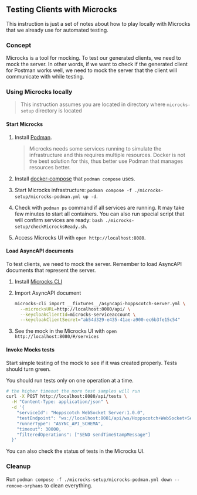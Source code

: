 ## Testing Clients with Microcks

This instruction is just a set of notes about how to play locally with Microcks that we already use for automated testing.

### Concept

Microcks is a tool for mocking. To test our generated clients, we need to mock the server. In other words, if we want to check if the generated client for Postman works well, we need to mock the server that the client will communicate with while testing.

### Using Microcks locally

> This instruction assumes you are located in directory where `microcks-setup` directory is located

#### Start Microcks

1. Install [Podman](https://podman.io/docs/installation). 
    > Microcks needs some services running to simulate the infrastructure and this requires multiple resources. Docker is not the best solution for this, thus better use Podman that manages resources better.

1. Install [docker-compose](https://docs.docker.com/compose/install/) that `podman compose` uses.

1. Start Microcks infrastructure: `podman compose -f ./microcks-setup/microcks-podman.yml up -d`.

1. Check with `podman ps` command if all services are running. It may take few minutes to start all containers. You can also run special script that will confirm services are ready: `bash ./microcks-setup/checkMicrocksReady.sh`.

1. Access Microcks UI with `open http://localhost:8080`.

#### Load AsyncAPI documents

To test clients, we need to mock the server. Remember to load AsyncAPI documents that represent the server.

1. Install [Microcks CLI](https://microcks.io/documentation/guides/automation/cli/)

1. Import AsyncAPI document
    ```bash
    microcks-cli import __fixtures__/asyncapi-hoppscotch-server.yml \
      --microcksURL=http://localhost:8080/api/ \
      --keycloakClientId=microcks-serviceaccount \
      --keycloakClientSecret="ab54d329-e435-41ae-a900-ec6b3fe15c54"
    ```

1. See the mock in the Microcks UI with `open http://localhost:8080/#/services`

#### Invoke Mocks tests

Start simple testing of the mock to see if it was created properly. Tests should turn green.

You should run tests only on one operation at a time.

```bash
# the higher timeout the more test samples will run
curl -X POST http://localhost:8080/api/tests \
  -H "Content-Type: application/json" \
  -d '{
    "serviceId": "Hoppscotch WebSocket Server:1.0.0",
    "testEndpoint": "ws://localhost:8081/api/ws/Hoppscotch+WebSocket+Server/1.0.0/sendTimeStampMessage",
    "runnerType": "ASYNC_API_SCHEMA",
    "timeout": 30000,
    "filteredOperations": ["SEND sendTimeStampMessage"]
  }'
```

You can also check the status of tests in the Microcks UI.


### Cleanup

Run `podman compose -f ./microcks-setup/microcks-podman.yml down --remove-orphans` to clean everything.